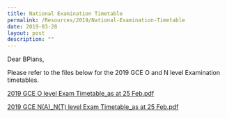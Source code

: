 ```yaml
---
title: National Examination Timetable
permalink: /Resources/2019/National-Examination-Timetable
date: 2019-03-28
layout: post
description: ""
---
```

Dear BPians,

  

Please refer to the files below for the 2019 GCE O and N level Examination timetables.

  

[2019 GCE O level Exam Timetable\_as at 25 Feb.pdf](/files/2019%20GCE%20O%20level%20Exam%20Timetable_as%20at%2025%20Feb.pdf)

[2019 GCE N(A)\_N(T) level Exam Timetable\_as at 25 Feb.pdf](/files/2019%20GCE%20N(A)_N(T)%20level%20Exam%20Timetable_as%20at%2025%20Feb.pdf)